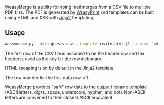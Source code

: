 WeasyMerge is a utility for doing mail merges from 
a CSV file to multiple PDF files. The PDF is 
generated by [WeasyPrint](https://weasyprint.org/) and templates can be built
using HTML and CSS with [Jinja2](https://jinja.palletsprojects.com/) templating.

## Usage

```bash
weasymerge.py --data guests.csv --template invite.html.j2 --output "pdfs/Invite {row_number} {row[Name]}.pdf"
```

The first row of the CSV file is assumed to be the
header row and the header is used as the key for the row 
dictionary.

HTML escaping is on by default in the Jinja2 template.

The row number for the first data row is 1.

WeasyMerge provides "safe" row data to the output filename 
template (ASCII letters, digits, space, underscore, hyphen, 
and dot). Non-ASCII letters are converted to their closest
ASCII equivalent.